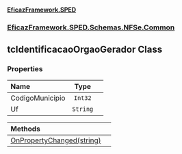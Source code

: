 #### [EficazFramework.SPED](EficazFrameworkSPED.md 'EficazFramework SPED')
### [EficazFramework.SPED.Schemas.NFSe.Common](EficazFramework.SPED.Schemas.NFSe.Common.md 'EficazFramework.SPED.Schemas.NFSe.Common')

## tcIdentificacaoOrgaoGerador Class
### Properties

| Name | Type | |
| :--- | :---: | :--- |
| CodigoMunicipio | `Int32` |  |
| Uf | `String` |  |

| Methods | |
| :--- | :--- |
| [OnPropertyChanged(string)](EficazFramework.SPED.Schemas.NFSe.Common/tcIdentificacaoOrgaoGerador/OnPropertyChanged(string).md 'EficazFramework.SPED.Schemas.NFSe.Common.tcIdentificacaoOrgaoGerador.OnPropertyChanged(string)') | |
